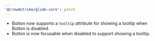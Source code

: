 ```yaml
---
'@crowdstrike/glide-core': patch
---
```


- Button now supports a `tooltip` attribute for showing a tooltip when Button is disabled.
- Button is now focusable when disabled to support showing a tooltip.
